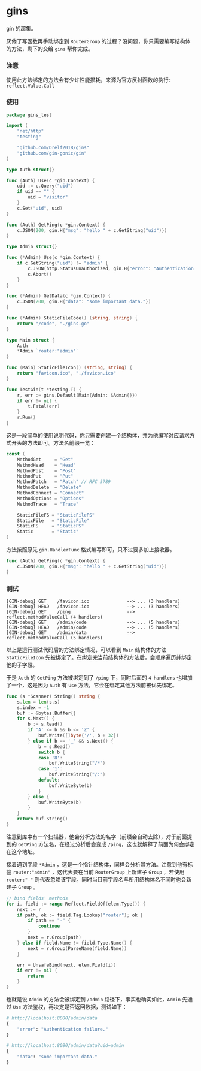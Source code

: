 # gins

gin 的超集。

厌倦了写函数再手动绑定到 `RouterGroup` 的过程？没问题，你只需要编写结构体的方法，剩下的交给 `gins` 帮你完成。

### 注意

使用此方法绑定的方法会有少许性能损耗，来源为官方反射函数的执行: `reflect.Value.Call`

### 使用

```go
package gins_test

import (
	"net/http"
	"testing"

	"github.com/Drelf2018/gins"
	"github.com/gin-gonic/gin"
)

type Auth struct{}

func (Auth) Use(c *gin.Context) {
	uid := c.Query("uid")
	if uid == "" {
		uid = "visitor"
	}
	c.Set("uid", uid)
}

func (Auth) GetPing(c *gin.Context) {
	c.JSON(200, gin.H{"msg": "hello " + c.GetString("uid")})
}

type Admin struct{}

func (*Admin) Use(c *gin.Context) {
	if c.GetString("uid") != "admin" {
		c.JSON(http.StatusUnauthorized, gin.H{"error": "Authentication failure."})
		c.Abort()
	}
}

func (*Admin) GetData(c *gin.Context) {
	c.JSON(200, gin.H{"data": "some important data."})
}

func (*Admin) StaticFileCode() (string, string) {
	return "/code", "./gins.go"
}

type Main struct {
	Auth
	*Admin `router:"admin"`
}

func (Main) StaticFileIcon() (string, string) {
	return "favicon.ico", "./favicon.ico"
}

func TestGin(t *testing.T) {
	r, err := gins.Default(Main{Admin: &Admin{}})
	if err != nil {
		t.Fatal(err)
	}
	r.Run()
}
```

这是一段简单的使用说明代码，你只需要创建一个结构体，并为他编写对应请求方式开头的方法即可。方法名前缀一览：

```go
const (
	MethodGet     = "Get"
	MethodHead    = "Head"
	MethodPost    = "Post"
	MethodPut     = "Put"
	MethodPatch   = "Patch" // RFC 5789
	MethodDelete  = "Delete"
	MethodConnect = "Connect"
	MethodOptions = "Options"
	MethodTrace   = "Trace"

	StaticFileFS = "StaticFileFS"
	StaticFile   = "StaticFile"
	StaticFS     = "StaticFS"
	Static       = "Static"
)
```

方法按照原先 `gin.HandlerFunc` 格式编写即可，只不过要多加上接收器。

```go
func (Auth) GetPing(c *gin.Context) {
	c.JSON(200, gin.H{"msg": "hello " + c.GetString("uid")})
}
```

### 测试

```
[GIN-debug] GET    /favicon.ico              --> ... (3 handlers)
[GIN-debug] HEAD   /favicon.ico              --> ... (3 handlers)
[GIN-debug] GET    /ping                     --> reflect.methodValueCall (4 handlers)
[GIN-debug] GET    /admin/code               --> ... (5 handlers)
[GIN-debug] HEAD   /admin/code               --> ... (5 handlers)
[GIN-debug] GET    /admin/data               --> reflect.methodValueCall (5 handlers)
```

以上是运行测试代码后的方法绑定情况，可以看到 `Main` 结构体的方法 `StaticFileIcon` 先被绑定了。在绑定完当前结构体的方法后，会顺序遍历并绑定他的子字段。

于是 `Auth` 的 `GetPing` 方法被绑定到了 `/ping` 下，同时后面的 `4 handlers` 也增加了一个，这是因为 `Auth` 有 `Use` 方法，它会在绑定其他方法前被优先绑定。

```go
func (s *Scanner) String() string {
	s.len = len(s.s)
	s.index = -1
	buf := &bytes.Buffer{}
	for s.Next() {
		b := s.Read()
		if 'A' <= b && b <= 'Z' {
			buf.Write([]byte{'/', b + 32})
		} else if b == '_' && s.Next() {
			b = s.Read()
			switch b {
			case '8':
				buf.WriteString("/*")
			case '1':
				buf.WriteString("/:")
			default:
				buf.WriteByte(b)
			}
		} else {
			buf.WriteByte(b)
		}
	}
	return buf.String()
}
```

注意到库中有一个扫描器，他会分析方法的名字（前缀会自动去除），对于前面提到的 `GetPing` 方法名，在经过分析后会变成 `/ping`，这也就解释了前面为何会绑定在这个地址。

接着遇到字段 `*Admin` ，这是一个指针结构体，同样会分析其方法。注意到他有标签 `router:"admin"` ，这代表要在当前 `RouterGroup` 上新建子 `Group` ，若使用 `router:"-"` 则代表忽略该字段。同时当目前字段名与所用结构体名不同时也会新建子 `Group` 。

```go
// bind fields' methods
for i, field := range Reflect.FieldOf(elem.Type()) {
    next := r
    if path, ok := field.Tag.Lookup("router"); ok {
        if path == "-" {
            continue
        }
        next = r.Group(path)
    } else if field.Name != field.Type.Name() {
        next = r.Group(ParseName(field.Name))
    }

    err = UnsafeBind(next, elem.Field(i))
    if err != nil {
        return
    }
}
```

也就是说 `Admin` 的方法会被绑定到 `/admin` 路径下，事实也确实如此，`Admin` 先通过 `Use` 方法鉴权，再决定是否返回数据，测试如下：

```py
# http://localhost:8080/admin/data
{
    "error": "Authentication failure."
}

# http://localhost:8080/admin/data?uid=admin
{
    "data": "some important data."
}
```